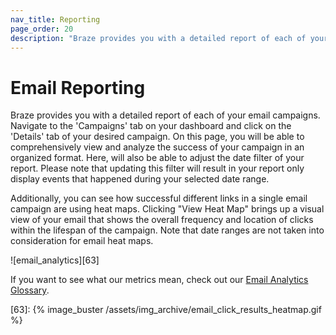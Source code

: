 ```yaml
---
nav_title: Reporting
page_order: 20
description: "Braze provides you with a detailed report of each of your email campaigns."
---
```


# Email Reporting

Braze provides you with a detailed report of each of your email campaigns. Navigate to the 'Campaigns' tab on your dashboard and click on the 'Details' tab of your desired campaign. On this page, you will be able to comprehensively view and analyze the success of your campaign in an organized format. Here, will also be able to adjust the date filter of your report. Please note that updating this filter will result in your report only display events that happened during your selected date range.

Additionally, you can see how successful different links in a single email campaign are using heat maps. Clicking "View Heat Map" brings up a visual view of your email that shows the overall frequency and location of clicks within the lifespan of the campaign. Note that date ranges are not taken into consideration for email heat maps.


![email_analytics][63]

If you want to see what our metrics mean, check out our [Email Analytics Glossary]({{site.baseurl}}/user_guide/message_building_by_channel/email/analytics_glossary/).

[63]: {% image_buster /assets/img_archive/email_click_results_heatmap.gif %}
